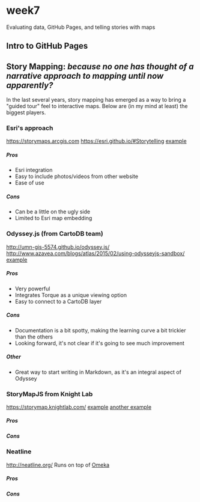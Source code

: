 # week7
Evaluating data, GitHub Pages, and telling stories with maps

## Intro to GitHub Pages

## Story Mapping: *because no one has thought of a narrative approach to mapping until now apparently?*

In the last several years, story mapping has emerged as a way to bring a "guided tour" feel to interactive maps. Below are (in my mind at least) the biggest players.

### Esri's approach
https://storymaps.arcgis.com
https://esri.github.io/#Storytelling
[example](http://storymaps.esri.com/stories/2015/refugee-crisis/)

##### Pros
- Esri integration
- Easy to include photos/videos from other website
- Ease of use

##### Cons
- Can be a little on the ugly side
- Limited to Esri map embedding

### Odyssey.js (from CartoDB team)
http://umn-gis-5574.github.io/odyssey.js/
http://www.azavea.com/blogs/atlas/2015/02/using-odysseyjs-sandbox/
[example](http://clhenrick.github.io/BushwickCommunityMap/)

##### Pros
- Very powerful
- Integrates Torque as a unique viewing option
- Easy to connect to a CartoDB layer

##### Cons
- Documentation is a bit spotty, making the learning curve a bit trickier than the others
- Looking forward, it's not clear if it's going to see much improvement 

##### Other
- Great way to start writing in Markdown, as it's an integral aspect of Odyssey

### StoryMapJS from Knight Lab
https://storymap.knightlab.com/
[example](http://www.minnpost.com/stroll/2014/06/hockey-hip-hop-and-other-green-line-highlights)
[another example](https://storymap.knightlab.com/examples/aryas-journey/)

##### Pros

##### Cons


### Neatline
http://neatline.org/
Runs on top of [Omeka](http://omeka.org/) 

##### Pros

##### Cons

